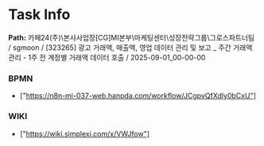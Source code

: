 # Task Info

**Path:** 카페24(주)\본사사업장\[CG]MI본부\마케팅센터\성장전략그룹\그로스파트너팀 / sgmoon / [323265] 광고 거래액, 매출액, 영업 데이터 관리 및 보고 _ 주간 거래액 관리 - 1주 전 계정별 거래액 데이터 호출 / 2025-09-01_00-00-00

### BPMN
- ["https://n8n-mi-037-web.hanpda.com/workflow/JCgpvQfXdly0bCxU"]

### WIKI
- ["https://wiki.simplexi.com/x/VWJfow"]

